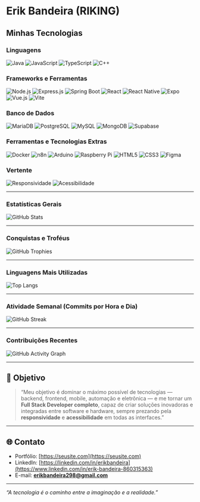 

# **Erik Bandeira (RIKING)**

## Minhas Tecnologias

### Linguagens
![Java](https://img.shields.io/badge/Java-ED8B00?style=for-the-badge&logo=openjdk&logoColor=white)
![JavaScript](https://img.shields.io/badge/JavaScript-323330?style=for-the-badge&logo=javascript&logoColor=F7DF1E)
![TypeScript](https://img.shields.io/badge/TypeScript-007ACC?style=for-the-badge&logo=typescript&logoColor=white)
![C++](https://img.shields.io/badge/C++-00599C?style=for-the-badge&logo=cplusplus&logoColor=white)

### Frameworks e Ferramentas
![Node.js](https://img.shields.io/badge/Node.js-339933?style=for-the-badge&logo=node.js&logoColor=white)
![Express.js](https://img.shields.io/badge/Express.js-404D59?style=for-the-badge)
![Spring Boot](https://img.shields.io/badge/Spring%20Boot-6DB33F?style=for-the-badge&logo=springboot&logoColor=white)
![React](https://img.shields.io/badge/React-20232A?style=for-the-badge&logo=react&logoColor=61DAFB)
![React Native](https://img.shields.io/badge/React%20Native-20232A?style=for-the-badge&logo=react&logoColor=61DAFB)
![Expo](https://img.shields.io/badge/Expo-1B1F23?style=for-the-badge&logo=expo&logoColor=white)
![Vue.js](https://img.shields.io/badge/Vue.js-35495E?style=for-the-badge&logo=vuedotjs&logoColor=4FC08D)
![Vite](https://img.shields.io/badge/Vite-646CFF?style=for-the-badge&logo=vite&logoColor=FFD62E)

### Banco de Dados
![MariaDB](https://img.shields.io/badge/MariaDB-003545?style=for-the-badge&logo=mariadb&logoColor=white)
![PostgreSQL](https://img.shields.io/badge/PostgreSQL-316192?style=for-the-badge&logo=postgresql&logoColor=white)
![MySQL](https://img.shields.io/badge/MySQL-005C84?style=for-the-badge&logo=mysql&logoColor=white)
![MongoDB](https://img.shields.io/badge/MongoDB-4EA94B?style=for-the-badge&logo=mongodb&logoColor=white)
![Supabase](https://img.shields.io/badge/Supabase-3FCF8E?style=for-the-badge&logo=supabase&logoColor=white)

### Ferramentas e Tecnologias Extras
![Docker](https://img.shields.io/badge/Docker-0db7ed?style=for-the-badge&logo=docker&logoColor=white)
![n8n](https://img.shields.io/badge/n8n-EA4C89?style=for-the-badge&logo=n8n&logoColor=white)
![Arduino](https://img.shields.io/badge/Arduino-00979D?style=for-the-badge&logo=arduino&logoColor=white)
![Raspberry Pi](https://img.shields.io/badge/Raspberry%20Pi-A22846?style=for-the-badge&logo=raspberrypi&logoColor=white)
![HTML5](https://img.shields.io/badge/HTML5-E34F26?style=for-the-badge&logo=html5&logoColor=white)
![CSS3](https://img.shields.io/badge/CSS3-1572B6?style=for-the-badge&logo=css3&logoColor=white)
![Figma](https://img.shields.io/badge/Figma-000000?style=for-the-badge&logo=figma&logoColor=white)

### Vertente
![Responsividade](https://img.shields.io/badge/Responsividade-00BFFF?style=for-the-badge&logo=responsive-design&logoColor=white)
![Acessibilidade](https://img.shields.io/badge/Acessibilidade-FFD700?style=for-the-badge&logo=accessibility&logoColor=black)

----

### Estatísticas Gerais
![GitHub Stats](https://github-readme-stats.vercel.app/api?username=rikflag-dev&show_icons=true&theme=radical&hide_border=true&include_all_commits=true&count_private=true)

---

### Conquistas e Troféus
![GitHub Trophies](https://github-profile-trophy.vercel.app/?username=rikflag-dev&theme=onedark&no-frame=true&no-bg=true&margin-w=8&margin-h=8)

---

### Linguagens Mais Utilizadas
![Top Langs](https://github-readme-stats.vercel.app/api/top-langs/?username=rikflag-dev&layout=compact&theme=radical&hide_border=true)

---

### Atividade Semanal (Commits por Hora e Dia)
![GitHub Streak](https://github-readme-streak-stats.herokuapp.com/?user=rikflag-dev&theme=radical&hide_border=true)

---

### Contribuições Recentes
![GitHub Activity Graph](https://github-readme-activity-graph.vercel.app/graph?username=rikflag-dev&theme=react-dark&hide_border=true)

----

## 🧭 Objetivo

> “Meu objetivo é dominar o máximo possível de tecnologias — backend, frontend, mobile, automação e eletrônica — e me tornar um **Full Stack Developer completo**, capaz de criar soluções inovadoras e integradas entre software e hardware, sempre prezando pela **responsividade** e **acessibilidade** em todas as interfaces.”

---

## 🌐 Contato

- Portfólio: [https://seusite.com](https://seusite.com)  
- LinkedIn: [https://linkedin.com/in/erikbandeira](https://www.linkedin.com/in/erik-bandeira-860315363)
- E-mail: **erikbandeira298@gmail.com**

---

*“A tecnologia é o caminho entre a imaginação e a realidade.”* 
